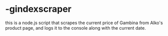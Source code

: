 # -gindexscraper
this is a node.js script that scrapes the current price of Gambina from Alko's product page, and logs it to the console along with the current date.

